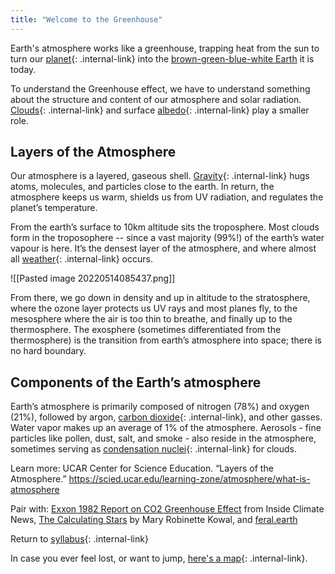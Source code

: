 ```yaml
---
title: "Welcome to the Greenhouse"
---
```


Earth's atmosphere works like a greenhouse, trapping heat from the sun to turn our [planet](/rda/geology/cccf-planet){: .internal-link} into the [brown-green-blue-white Earth](https://www.planetary.org/worlds/pale-blue-dot) it is today.

To understand the Greenhouse effect, we have to understand something about the structure and content of our atmosphere and solar radiation. [Clouds](/rda/weather/clouds){: .internal-link} and surface [albedo](/rda/geology/albedo){: .internal-link} play a smaller role. 

## Layers of the Atmosphere

Our atmosphere is a layered, gaseous shell. [Gravity](/rda/maths/gravity){: .internal-link} hugs atoms, molecules, and particles close to the earth. In return, the atmosphere keeps us warm, shields us from UV radiation, and regulates the planet’s temperature.

From the earth’s surface to 10km altitude sits the troposphere. Most clouds form in the troposophere -- since a vast majority (99%!) of the earth’s water vapour is here. It’s the densest layer of the atmosphere, and where almost all [weather](/rda/weather/cccf-weather){: .internal-link} occurs. 

![[Pasted image 20220514085437.png]]

From there, we go down in density and up in altitude to the stratosphere, where the ozone layer protects us UV rays and most planes fly, to the mesosphere where the air is too thin to breathe, and finally up to the thermosphere. The exosphere (sometimes differentiated from the thermosphere) is the transition from earth’s atmosphere into space; there is no hard boundary.

## Components of the Earth’s atmosphere

Earth’s atmosphere is primarily composed of nitrogen (78%) and oxygen (21%), followed by argon, [carbon dioxide](/rda/atmosphere/co2){: .internal-link}, and other gasses. Water vapor makes up an average of 1% of the atmosphere. Aerosols - fine particles like pollen, dust, salt, and smoke - also reside in the atmosphere, sometimes serving as [condensation nuclei](/rda/weather/clouds){: .internal-link} for clouds.

Learn more:
UCAR Center for Science Education. “Layers of the Atmosphere.” https://scied.ucar.edu/learning-zone/atmosphere/what-is-atmosphere



Pair with: [Exxon 1982 Report on CO2 Greenhouse Effect](https://insideclimatenews.org/documents/1982-exxon-primer-co2-greenhouse-effect/) from Inside Climate News, [The Calculating Stars](https://read.macmillan.com/lp/the-calculating-stars-mary-robinette-kowal/) by Mary Robinette Kowal, and [feral.earth](http://feral.earth/)

Return to [syllabus](/rda/cccf-syllabus){: .internal-link}

In case you ever feel lost, or want to jump, [here's a map](/rda/cccf-map){: .internal-link}.
